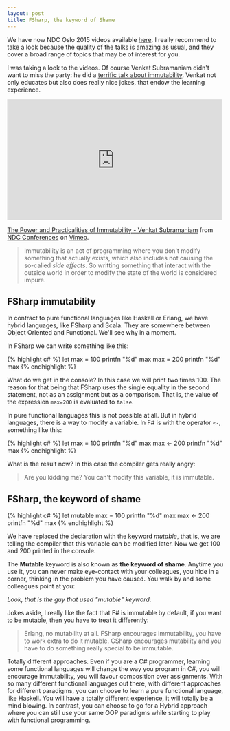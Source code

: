 ```yaml
---
layout: post
title: FSharp, the keyword of Shame
---
```


We have now NDC Oslo 2015 videos available [here](https://vimeo.com/ndcconferences). I really recommend to take a look because the quality of the talks is amazing as usual, and they cover a broad range of topics that may be of interest for you.

I was taking a look to the videos. Of course Venkat Subramaniam didn't want to miss the party: he did a [terrific talk about immutability](https://vimeo.com/131635253). Venkat not only educates but also does really nice jokes, that endow the learning experience.

<iframe src="https://player.vimeo.com/video/131635253" width="500" height="281" frameborder="0" webkitallowfullscreen mozallowfullscreen allowfullscreen></iframe> <p><a href="https://vimeo.com/131635253">The Power and Practicalities of Immutability - Venkat Subramaniam</a> from <a href="https://vimeo.com/ndcconferences">NDC Conferences</a> on <a href="https://vimeo.com">Vimeo</a>.</p>

> Immutability is an act of programming where you don't modify something that actually exists, which also includes not causing the so-called _side effects_.
So writting something that interact with the outside world in order to modify the state of the world is considered impure.

## FSharp immutability

In contract to pure functional languages like Haskell or Erlang, we have hybrid languages, like FSharp and Scala. They are somewhere between Object Oriented and Functional. We'll see why in a moment.

In FSharp we can write something like this:

{% highlight c# %}
let max = 100
printfn "%d" max
max = 200
printfn "%d" max
{% endhighlight %}

What do we get in the console? In this case we will print two times 100. The reason for that being that FSharp uses the single equality in the second statement, not as an assignment but as a comparison.
That is, the value of the expression ```max=200``` is evaluated to ```false```.

In pure functional languages this is not possible at all. But in hybrid languages, there is a way to modify a variable. 
In F# is with the operator ```<-```, something like this:

{% highlight c# %}
let max = 100
printfn "%d" max
max <- 200
printfn "%d" max
{% endhighlight %}

What is the result now? In this case the compiler gets really angry:

> Are you kidding me? You can't modify this variable, it is immutable.

## FSharp, the keyword of shame

{% highlight c# %}
let mutable max = 100
printfn "%d" max
max <- 200
printfn "%d" max
{% endhighlight %}

We have replaced the declaration with the keyword *mutable*, that is, we are telling the compiler that this variable can be modified later.
Now we get 100 and 200 printed in the console.

The **Mutable** keyword is also known as **the keyword of shame**. Anytime you use it, you can never make eye-contact with your colleagues, you hide in a corner, thinking in the problem you have caused.
You walk by and some colleagues point at you: 

_Look, that is the guy that used "mutable" keyword_.

Jokes aside, I really like the fact that F# is immutable by default, if you want to be mutable, then you have to treat it differently:

> Erlang, no mutability at all.
> FSharp encourages immutability, you have to work extra to do it mutable.
> CSharp encourages mutability and you have to do something really special to be immutable.

Totally different approaches. Even if you are a C# programmer, learning some functional languages will change the way you program in C#, you will encourage immutability, you will favour composition over assignments.
With so many different functional languages out there, with different approaches for different paradigms, you can choose to learn a pure functional language, like Haskell. You will have a totally different experience, it will totally be a mind blowing.
In contrast, you can choose to go for a Hybrid approach where you can still use your same OOP paradigms while starting to play with functional programming.


